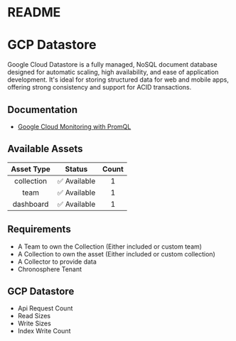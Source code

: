 
README
======

# GCP Datastore


Google Cloud Datastore is a fully managed, NoSQL document database designed for automatic scaling, high availability, and ease of application development. It's ideal for storing structured data for web and mobile apps, offering strong consistency and support for ACID transactions.
## Documentation

- [Google Cloud Monitoring with PromQL](https://cloud.google.com/monitoring/promql)

## Available Assets

|Asset Type|Status|Count|
| :---: | :---: | :---: |
|collection|✅ Available|1|
|team|✅ Available|1|
|dashboard|✅ Available|1|

## Requirements

- A Team to own the Collection (Either included or custom team)
- A Collection to own the asset (Either included or custom collection)
- A Collector to provide data
- Chronosphere Tenant

## GCP Datastore

- Api Request Count
- Read Sizes
- Write Sizes
- Index Write Count
